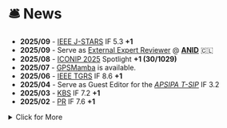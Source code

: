 # 🛎 News

- **2025/09** - [IEEE J-STARS](https://www.grss-ieee.org/publications/journal-of-selected-topics-in-applied-earth-observations-and-remote-sensing/) IF 5.3 **+1**
- **2025/09** - Serve as [External Expert Reviewer](https://drive.google.com/file/d/1LIdvOeASX_DzVciosd5Dd16P_JCDWMyD/view?usp=drive_link) @ [ **ANID**](https://anid.cl/about-us/) 🇨🇱
- **2025/08** - [ICONIP 2025](https://iconip2025.apnns.org/) Spotlight **+1 (30/1029)**
- **2025/07** - [GPSMamba](https://github.com/yongsongH/GPSMamba) is available.
- **2025/06** - [IEEE TGRS](https://www.grss-ieee.org/publications/transactions-on-geoscience-remote-sensing/) IF 8.6 **+1**
- **2025/04** - Serve as Guest Editor for the *[ APSIPA T-SIP](https://www.nowpublishers.com/SIP)* IF 3.2 
- **2025/03** - [KBS](https://www.sciencedirect.com/journal/knowledge-based-systems) IF 7.2 **+1**
- **2025/02** - [PR](https://www.sciencedirect.com/journal/pattern-recognition) IF 7.6 **+1**



<details>
<summary>Click for More</summary>
<ul>

<li> 
 <i><strong>2025.01</strong></i>: Serve as PC Member @ <a href="https://drive.google.com/file/d/11OySr3g_LIXaU73TtPF3Ln2Kad_G-DIW/view?usp=drive_link" target=" _blank"> IJCAI-25 </a>
</li>

<li> 
 <i><strong>2025.01</strong></i>: <a> IEEE ISBI </a> <i> <strong>+1</strong></i>
</li>

<li> 
 <i><strong>2024.07</strong></i>: <a href="https://nssmic.ieee.org/2024/" target=" _blank">IEEE NSS MIC </a> <i> <strong>+1</strong></i>
</li>

<li> 
 <i><strong>2024.07</strong></i>: <a href="https://www.jsps.go.jp/j-pd/pd_oubo.html" target=" _blank"> 2024 JSPS Special Research Grant Allowance </a> Awarded
</li>


<li> 
 <i><strong>2024.05</strong></i>: <a href="https://github.com/yongsongH/IRSRMamba" target=" _blank">IRSRMamba </a>is available.
</li>

<li> 
 <i><strong>2024.04</strong></i>: Serve as Research Affiliate @ <a href="https://medicine.yale.edu/profile/yongsong-huang/" target=" _blank"> Yale School of Medicine </a>
</li>

<li> 
 <i><strong>2024.04</strong></i>: <a href="https://iopscience.iop.org/journal/0031-9155" target=" _blank">PMB </a>IF 3.5 <i> <strong>+1</strong></i>
</li>

<li> 
 <i><strong>2024.03</strong></i>: Invited Talk: Tohoku University-National Taiwan University 7th Symposium @ <a href="https://www.ntu.edu.tw/english/" target=" _blank"> Taipei</a>
</li>

<li> 
 <i><strong>2023.10</strong></i>: <a href="https://www.sciencedirect.com/journal/artificial-intelligence-in-medicine" target=" _blank">AIM </a>IF 6.1 <i> <strong>+1</strong></i>
</li>

<li> 
 <i><strong>2023.07</strong></i>: <a href="https://link.springer.com/chapter/10.1007/978-3-031-46238-2_28" target=" _blank">Book Chapter </a> <i><strong>+1</strong></i>
</li>


<li> 
 <i><strong>2023.05</strong></i>: <a href="http://epub.cnipa.gov.cn/cred/CN109712160B" target=" _blank">Patent Grant </a> <i><strong>+1</strong></i>
</li>

<li> 
 <i><strong>2023.02</strong></i>: <a href="https://www.ipmi2023.org/en/" target=" _blank">IPMI 2023 (Oral)</a> <i><strong>+1</strong></i>
</li>

<li> 
 <i><strong>2023.01</strong></i>: Invited Talk: 3rd Intl. Workshop on Educ and Res. for Future Electronics @ <a href="https://en.nagoya-u.ac.jp/" target=" _blank"> Nagoya University</a>
</li>

<li> 
 <i><strong>2022.12</strong></i>: Honored to be a  <a href="https://www.jsps.go.jp/english/e-pd/index.html" target=" _blank">JSPS  Research Fellow</a>. [日本学術振興会特別研究員 DC2]
</li>
 
<li> 
 <i><strong>2022.10</strong></i>: <a href="https://sites.google.com/view/med-neurips-2022/home" target=" _blank">NeurIPS 2022 Workshop</a> <i><strong>+1</strong></i>
</li>
 
<li> 
 <i><strong>2022.09</strong></i>: Oral @ <a href="https://sites.google.com/view/mlmi2022/program-and-registration?authuser=0" target=" _blank">MICCAI 2022 Workshop</a> <i><strong>+1</strong></i>
</li>
 
<li> 
 <i><strong>2022.08</strong></i>: <a href="https://github.com/yongsongH/AIDSRGAN-MICCAI2022" target=" _blank">AID-SRGAN</a> is available. 
</li>
 
 <li> 
 <i><strong>2022.08</strong></i>: <a href="https://conferences.miccai.org/2022/en/" target=" _blank"> MICCAI 2022 Workshop</a> <i><strong>+1</strong></i>
</li>

 <li> 
 <i><strong>2021.11</strong></i>: <a href="https://link.springer.com/chapter/10.1007/978-3-030-89363-7_35" target=" _blank"> PRICAI 2021 </a> <i><strong>+1</strong></i> 
</li>
 

</ul>
</details>
